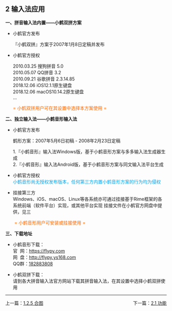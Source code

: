 ## 2 输入法应用  <!-- {docsify-ignore-all} -->  

**一、拼音输入法内置——小鹤双拼方案**  

* 小鹤官方发布<br>

  『小鹤双拼』方案于2007年1月8日定稿并发布

* 小鹤官方授权<br>

  2010.03.25 搜狗拼音 5.0<br>
  2010.05.07 QQ拼音 3.2<br>
  2010.09.21 谷歌拼音 2.3.14.85<br>
  2018.12.06 iOS12.1.1原生键盘<br>
  2018.12.06 macOS10.14.2原生键盘<br>
  ...  <p>
  
  <span style="color: #FF6600;">= 小鹤双拼用户可在其设置中选择本方案使用 =</span>  <br>     

**二、独立输入法——小鹤音形输入法**  

* 小鹤官方发布<br>

  鹤形方案：2007年5月6日初稿 - 2008年2月23日定稿 <p>
  1.『小鹤音形』输入法Windows版，基于小鹤音形方案与多多输入法生成器生成<br>
  2.『小鹤音形』输入法Android版，基于小鹤音形方案与同文输入法平台生成
* 小鹤官方授权<br>
<span style="color: #00A4EF;">小鹤音形尚无授权发布版本，任何第三方内置小鹤音形方案的行为均为侵权</span>  

* 挂接第三方<br> Windows、iOS、macOS、Linux等各系统亦可通过挂接基于Rime框架的各系统前端（软件平台）实现，或其他平台实现
挂接文件在小鹤官方网盘中提供，见三<br>


<span style="color: #FF6600;">　　= 小鹤音形用户可安装或挂接使用 =</span>  

**三、下载地址**
* 小鹤音形下载：<br>
官&nbsp;&nbsp;网：https://flypy.com<br>
网&nbsp;&nbsp;盘：http://flypy.ys168.com<br>
QQ群：<span><a target="_blank" href="https://qm.qq.com/cgi-bin/qm/qr?k=XC2HOCVX8H1cWAaVLNjclwXSE1V1s_AD&jump_from=webapi">182883808</a></span>


* 小鹤双拼下载：  
请到各大拼音输入法官方网站下载其拼音输入法，在其设置中选择小鹤双拼使用  

---

<div style="width:100%"><span style="float:left">上一篇：<a href=#/tu.md>1.2.5 合图</a></span><span style="float:right">下一篇：<a href=#/gn.md>2.1 功能</a></span></div>

<br>
    

<br>
